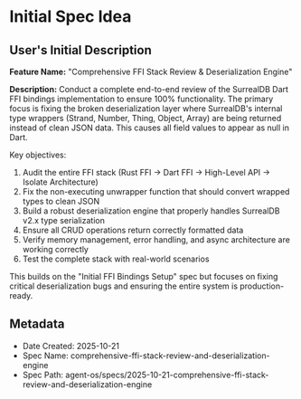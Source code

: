 # Initial Spec Idea

## User's Initial Description
**Feature Name:** "Comprehensive FFI Stack Review & Deserialization Engine"

**Description:**
Conduct a complete end-to-end review of the SurrealDB Dart FFI bindings implementation to ensure 100% functionality. The primary focus is fixing the broken deserialization layer where SurrealDB's internal type wrappers (Strand, Number, Thing, Object, Array) are being returned instead of clean JSON data. This causes all field values to appear as null in Dart.

Key objectives:
1. Audit the entire FFI stack (Rust FFI → Dart FFI → High-Level API → Isolate Architecture)
2. Fix the non-executing unwrapper function that should convert wrapped types to clean JSON
3. Build a robust deserialization engine that properly handles SurrealDB v2.x type serialization
4. Ensure all CRUD operations return correctly formatted data
5. Verify memory management, error handling, and async architecture are working correctly
6. Test the complete stack with real-world scenarios

This builds on the "Initial FFI Bindings Setup" spec but focuses on fixing critical deserialization bugs and ensuring the entire system is production-ready.

## Metadata
- Date Created: 2025-10-21
- Spec Name: comprehensive-ffi-stack-review-and-deserialization-engine
- Spec Path: agent-os/specs/2025-10-21-comprehensive-ffi-stack-review-and-deserialization-engine
